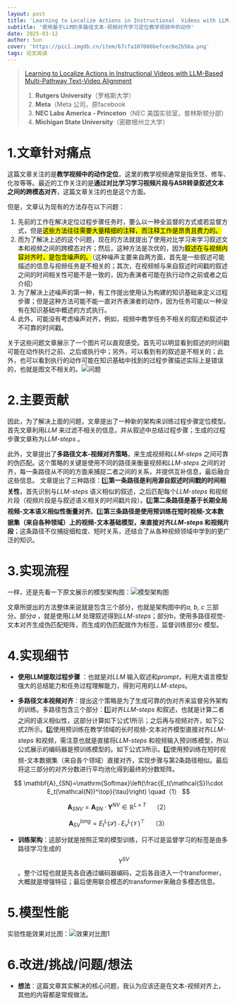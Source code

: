 ```yaml
---
layout: post
title: 'Learning to Localize Actions in Instructional  Videos with LLM-Based Multi-Pathway  Text-Video Alignment ECCV 2024'
subtitle: '使用基于LLM的多路径文本-视频对齐学习定位教学视频中的动作'
date: 2025-03-12
author: Sun
cover: 'https://pic1.imgdb.cn/item/67cfa107066befcec6e2b56a.png'
tags: 论文阅读
---
```


> [Learning to Localize Actions in Instructional  Videos with LLM-Based Multi-Pathway  Text-Video Alignment](https://link.springer.com/chapter/10.1007/978-3-031-73007-8_12)
> 
> 1. ​**Rutgers University**​（罗格斯大学）
> 2. ​**Meta**​（Meta 公司，原facebook
> 3. ​**NEC Labs America - Princeton**​（NEC 美国实验室，普林斯顿分部）
> 4. ​**Michigan State University**​（密歇根州立大学）

# 1.文章针对痛点

这篇文章关注的是**教学视频中的动作定位**，这里的教学视频通常是指烹饪、修车、化妆等等。最近的工作关注的是**通过对比学习学习视频片段与ASR转录叙述文本之间的跨模态对齐**，这篇文章关注的也是这个方面。

但是，文章认为现有的方法存在以下问题：

1. 先前的工作在解决定位过程步骤任务时，要么以一种全监督的方式或若监督方式，但是<mark>这些方法往往需要大量精细的注释，而注释工作是昂贵且费力的。</mark>
2. 而为了解决上述的这个问题，现在的方法就提出了使用对比学习来学习叙述文本和视频之间的跨模态对齐；然后，这种方法是次优的，因为<mark>叙述在与视频内容对齐时，是包含噪声的。</mark>（这种噪声主要来自两方面，首先是一些叙述可能描述的信息与视频任务是不相关的；其次，在视频帧与来自叙述时间戳的叙述之间的时间相关性可能不是一致的，因为表演者可能在执行动作之前或者之后介绍）
3. 为了解决上述噪声的第一种，有工作提出使用认为构建的知识基础来定义过程步骤；但是这种方法可能不能一直对齐表演者的动作，因为任务可能以一种没有在知识基础中概述的方式执行。
4. 此外，可能没有考虑噪声对齐，例如，视频中教学任务不相关的叙述和叙述中不可靠的时间戳。

关于这些问题文章展示了一个图片可以直观感受。首先可以明显看到叙述的时间戳可能在动作执行之前、之后或执行中；另外，可以看到有的叙述是不相关的；此外，也可以看到执行的动作可能在知识基础中找到的过程步骤描述实际上是错误的，也就是图文不相关的。![问题](https://pic1.imgdb.cn/item/67cfa9ce066befcec6e2c3b5.png)

# 2.主要贡献

因此，为了解决上面的问题，文章提出了一种新的架构来训练过程步骤定位模型。首先文章利用*LLM* 来过滤不相关的信息，并从叙述中总结过程步骤；生成的过程步骤文章称为*LLM-steps* 。

此外，文章提出了**多路径文本-视频对齐策略**，来生成视频和*LLM-steps* 之间可靠的伪匹配。这个策略的关键是使用不同的路径来衡量视频和*LLM-steps* 之间的对齐，每一条路径从不同的方面来捕捉二者之间的关系，并提供互补信息，最后融合这些信息。
文章提出了三种路径：1️⃣**第一条路径是利用源自叙述时间戳的时间相关性**，首先识别与*LLM-steps* 语义相似的叙述，之后匹配每个*LLM-steps* 和视频片段（视频片段是与叙述语义相关的时间戳片段）。2️⃣**第二条路径是基于长期全局视频-文本语义相似性衡量对齐**。3️⃣**第三条路径是使用预训练在短时视频-文本数据集（来自各种领域）上的视频-文本基础模型，来直接对齐*LLM-steps* 和视频片段**；这条路径不仅捕捉细粒度、短时关系，还结合了从各种视频领域中学到的更广泛的知识。

# 3.实现流程

一样，还是先看一下原文展示的模型架构图：![模型架构图](https://pic1.imgdb.cn/item/67cfc7d9066befcec6e2ed5f.png)

文章所提出的方法整体来说就是包含三个部分，也就是架构图中的*a, b, c* 三部分。部分*a* ，就是使用*LLM* 处理叙述得到*LLM-steps*；部分b，使用多路径视觉-文本对齐生成伪匹配矩阵，而生成的伪匹配就作为标签，监督训练部分*c* 模型。

# 4.实现细节

* **使用LLM提取过程步骤** ：也就是对*LLM* 输入叙述和*prompt*，利用大语言模型强大的总结能力和任务过程理解能力，得到可用的*LLM-steps*。

* **多路径文本视频对齐**：提出这个策略是为了生成可靠的伪对齐来监督另外架构的训练。多路径包含三个部分：1️⃣对齐*LLM-steps* 和叙述，也就是计算二者之间的语义相似性，这部分计算如下公式1所示；之后再与视频对齐，如下公式2所示。2️⃣使用预训练在教学领域的长时视频-文本对齐模型直接对齐*LLM-steps* 和视频，需注意也就是直接将*LLM-steps* 和视频输入预训练模型，所以公式展示的编码器是预训练模型的。如下公式3所示。3️⃣使用预训练在短时视频-文本数据集（来自各个领域）直接对齐，实现步骤与第2条路径相似。最后将这三部分的对齐分数进行平均池化得到最终的分数矩阵。

$$
\mathbf{A}_{SN}=\mathrm{Softmax}\left(\frac{E_t(\mathcal{S})\cdot E_t(\mathcal{N})^\top}{\tau}\right) \quad（1）
$$

$$
\mathbf{A}_{SNV}=\mathbf{A}_{SN}\cdot\mathbf{Y}^{NV}\in\mathbb{R}^{L\times T} \quad（2）
$$

$$
\mathbf{A}_{SV}^{long}=E_t^L(\mathcal{S})\cdot E_v^L(\mathcal{V})^\top \quad（3）
$$

* **训练架构**：这部分就是按照正常的模型训练，只不过是监督学习的标签是由多路径学习生成的$$Y^{SV}$$。整个过程也就是先各自通过编码器编码，之后各自进入一个transformer，大概就是增强特征；最后使用联合模态的transformer来融合多模态信息。



# 5.模型性能

实验性能效果对比图：![效果对比图1](https://pic1.imgdb.cn/item/67d0f522066befcec6e37df6.png)

# 6.改进/挑战/问题/想法

* **想法**：这篇文章其实解决的核心问题，我认为应该还是在文本-视频对齐上，其他的内容都是常规做法。

